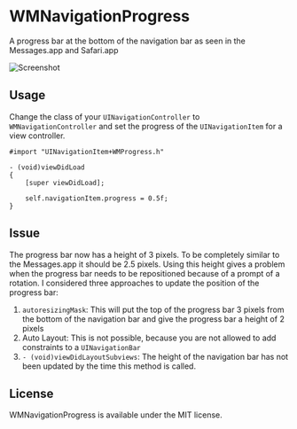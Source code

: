 WMNavigationProgress
==========

A progress bar at the bottom of the navigation bar as seen in the Messages.app and Safari.app

![Screenshot](https://raw.github.com/wmattelaer/WMNavigationProgress/master/screenshot.png)

## Usage

Change the class of your `UINavigationController` to `WMNavigationController` and set the progress of the `UINavigationItem` for a view controller.

```obj-c
#import "UINavigationItem+WMProgress.h"

- (void)viewDidLoad
{
	[super viewDidLoad];

	self.navigationItem.progress = 0.5f;
}
```

## Issue

The progress bar now has a height of 3 pixels. To be completely similar to the Messages.app it should be 2.5 pixels. Using this height gives a problem when the progress bar needs to be repositioned because of a prompt of a rotation. I considered three approaches to update the position of the progress bar:

1. `autoresizingMask`: This will put the top of the progress bar 3 pixels from the bottom of the navigation bar and give the progress bar a height of 2 pixels
2. Auto Layout: This is not possible, because you are not allowed to add constraints to a `UINavigationBar`
3. `- (void)viewDidLayoutSubviews`: The height of the navigation bar has not been updated by the time this method is called.

## License

WMNavigationProgress is available under the MIT license.